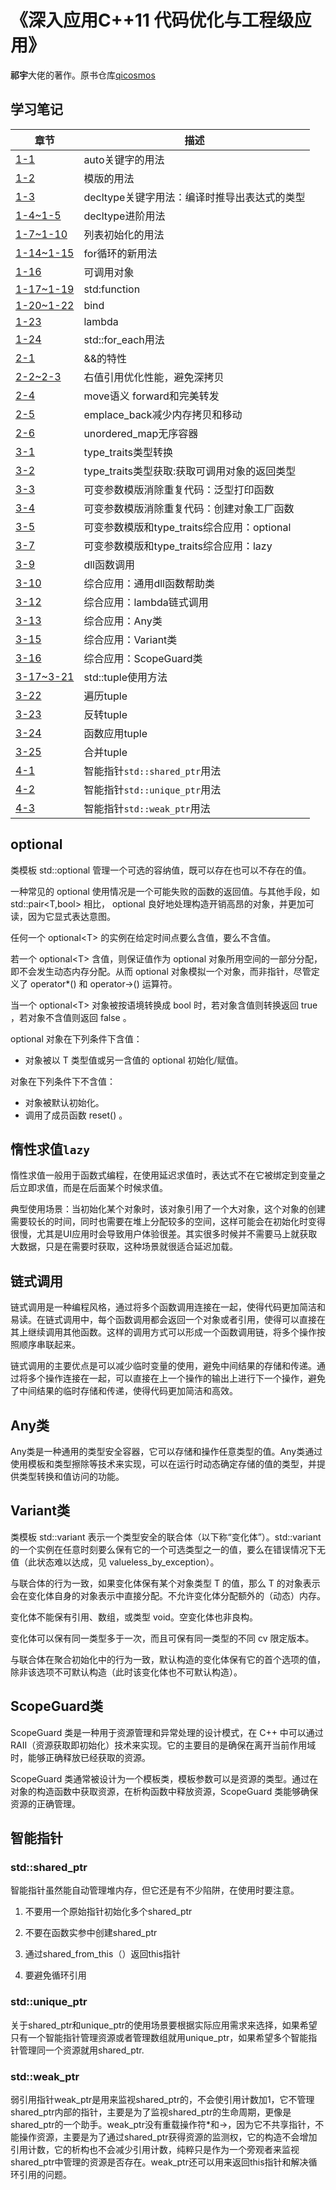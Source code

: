 # 《深入应用C++11 代码优化与工程级应用》

**祁宇**大佬的著作。原书仓库[qicosmos](https://github.com/qicosmos/cosmos)

## 学习笔记

| 章节 | 描述 |
| --- | --- |
| [1-1](./cpp11book/1/1-1/1-1/Test.cpp) | auto关键字的用法 |
| [1-2](./cpp11book/1/1-2/1-2/Test2.cpp) | 模版的用法 |
| [1-3](./cpp11book/1/1-3/1-3/Test.cpp) | decltype关键字用法：编译时推导出表达式的类型|
| [1-4~1-5](./cpp11book/1/1-4/1-4/Test.cpp) | decltype进阶用法 |
| [1-7~1-10](./cpp11book/1/1-7/1-7/Test.cpp) | 列表初始化的用法 |
| [1-14~1-15](./cpp11book/1/1-11~1-15/1-11~1-15/Test.cpp) | for循环的新用法 |
| [1-16](./cpp11book/1/1-16/1-16/Test.cpp) | 可调用对象 |
| [1-17~1-19](./cpp11book/1/1-17/1-17/Test.cpp) | std:function |
| [1-20~1-22](./cpp11book/1/1-20/1-20/Test.cpp) | bind |
| [1-23](./cpp11book/1/1-23/1-23/Test.cpp) | lambda |
| [1-24](./cpp11book/1/1-24/1-24/Test.cpp) | std::for_each用法 |
| [2-1](./cpp11book/2/2-1/2-1/Test.cpp) | &&的特性 |
| [2-2~2-3](./cpp11book/2/2-2/2-2/Test.cpp) | 右值引用优化性能，避免深拷贝 |
| [2-4](./cpp11book/2/2-4/2-4/Test.cpp) | move语义 forward和完美转发 |
| [2-5](./cpp11book/2/2-5/2-5/Test.cpp) | emplace_back减少内存拷贝和移动 |
| [2-6](./cpp11book/2/2-6/2-6/Test.cpp) | unordered_map无序容器 |
| [3-1](./cpp11book/3/3-1/3-1/Test.cpp) | type_traits类型转换 |
| [3-2](./cpp11book/3/3-2/3-2/Test.cpp) | type_traits类型获取:获取可调用对象的返回类型 |
| [3-3](./cpp11book/3/3-3/3-3/Test.cpp) | 可变参数模版消除重复代码：泛型打印函数 |
| [3-4](./cpp11book/3/3-4/3-4/Test.cpp) | 可变参数模版消除重复代码：创建对象工厂函数 |
| [3-5](./cpp11book/3/3-5/3-5/optional.hpp) | 可变参数模版和type_traits综合应用：optional |
| [3-7](./cpp11book/3/3-7~3-8/3-7~3-8/Test.cpp) | 可变参数模版和type_traits综合应用：lazy |
| [3-9](./cpp11book/3/3-9/3-9/Test.cpp) | dll函数调用 |
| [3-10](./cpp11book/3/3-10/3-10/Test.cpp) | 综合应用：通用dll函数帮助类 |
| [3-12](./cpp11book/3/3-12/3-12/Test.cpp) | 综合应用：lambda链式调用 |
| [3-13](./cpp11book/3/3-13/3-13/Test.cpp) | 综合应用：Any类 |
| [3-15](./cpp11book/3/3-15/3-15/Test.cpp) | 综合应用：Variant类 |
| [3-16](./cpp11book/3/3-16/3-16/Test.cpp) | 综合应用：ScopeGuard类 |
| [3-17~3-21](./cpp11book/3/3-17/3-17/Test.cpp) | std::tuple使用方法 |
| [3-22](./cpp11book/3/3-22/3-22/Test.cpp) | 遍历tuple |
| [3-23](./cpp11book/3/3-23/3-23/Test.cpp) | 反转tuple |
| [3-24](./cpp11book/3/3-24/3-24/Test.cpp) | 函数应用tuple |
| [3-25](./cpp11book/3/3-25/3-25/Test.cpp) | 合并tuple |
| [4-1](./cpp11book/4/4-1/4-1/Test.cpp) | 智能指针`std::shared_ptr`用法 |
| [4-2](./cpp11book/4/4-2/4-2/Test.cpp) | 智能指针`std::unique_ptr`用法 |
| [4-3](./cpp11book/4/4-3/4-3/Test.cpp) | 智能指针`std::weak_ptr`用法 |

## optional

类模板 std::optional 管理一个可选的容纳值，既可以存在也可以不存在的值。

一种常见的 optional 使用情况是一个可能失败的函数的返回值。与其他手段，如 std::pair\<T,bool> 相比， optional 良好地处理构造开销高昂的对象，并更加可读，因为它显式表达意图。

任何一个 optional\<T> 的实例在给定时间点要么含值，要么不含值。

若一个 optional\<T> 含值，则保证值作为 optional 对象所用空间的一部分分配，即不会发生动态内存分配。从而 optional 对象模拟一个对象，而非指针，尽管定义了 operator*() 和 operator->() 运算符。

当一个 optional\<T> 对象被按语境转换成 bool 时，若对象含值则转换返回 true ，若对象不含值则返回 false 。

optional 对象在下列条件下含值：

* 对象被以 T 类型值或另一含值的 optional 初始化/赋值。

对象在下列条件下不含值：

* 对象被默认初始化。
* 调用了成员函数 reset() 。

## 惰性求值`lazy`

惰性求值一般用于函数式编程，在使用延迟求值时，表达式不在它被绑定到变量之后立即求值，而是在后面某个时候求值。

典型使用场景：当初始化某个对象时，该对象引用了一个大对象，这个对象的创建需要较长的时间，同时也需要在堆上分配较多的空间，这样可能会在初始化时变得很慢，尤其是UI应用时会导致用户体验很差。其实很多时候并不需要马上就获取大数据，只是在需要时获取，这种场景就很适合延迟加载。

## 链式调用

链式调用是一种编程风格，通过将多个函数调用连接在一起，使得代码更加简洁和易读。在链式调用中，每个函数调用都会返回一个对象或者引用，使得可以直接在其上继续调用其他函数。这样的调用方式可以形成一个函数调用链，将多个操作按照顺序串联起来。

链式调用的主要优点是可以减少临时变量的使用，避免中间结果的存储和传递。通过将多个操作连接在一起，可以直接在上一个操作的输出上进行下一个操作，避免了中间结果的临时存储和传递，使得代码更加简洁和高效。

## Any类

Any类是一种通用的类型安全容器，它可以存储和操作任意类型的值。Any类通过使用模板和类型擦除等技术来实现，可以在运行时动态确定存储的值的类型，并提供类型转换和值访问的功能。

## Variant类

类模板 std::variant 表示一个类型安全的联合体（以下称“变化体”）。std::variant 的一个实例在任意时刻要么保有它的一个可选类型之一的值，要么在错误情况下无值（此状态难以达成，见 valueless_by_exception）。

与联合体的行为一致，如果变化体保有某个对象类型 T 的值，那么 T 的对象表示会在变化体自身的对象表示中直接分配。不允许变化体分配额外的（动态）内存。

变化体不能保有引用、数组，或类型 void。空变化体也非良构。

变化体可以保有同一类型多于一次，而且可保有同一类型的不同 cv 限定版本。

与联合体在聚合初始化中的行为一致，默认构造的变化体保有它的首个选项的值，除非该选项不可默认构造（此时该变化体也不可默认构造）。

## ScopeGuard类

ScopeGuard 类是一种用于资源管理和异常处理的设计模式，在 C++ 中可以通过 RAII（资源获取即初始化）技术来实现。它的主要目的是确保在离开当前作用域时，能够正确释放已经获取的资源。

ScopeGuard 类通常被设计为一个模板类，模板参数可以是资源的类型。通过在对象的构造函数中获取资源，在析构函数中释放资源，ScopeGuard 类能够确保资源的正确管理。

## 智能指针

### std::shared_ptr

智能指针虽然能自动管理堆内存，但它还是有不少陷阱，在使用时要注意。

1. 不要用一个原始指针初始化多个shared_ptr

2. 不要在函数实参中创建shared_ptr

3. 通过shared_from_this（）返回this指针

4. 要避免循环引用

### std::unique_ptr

关于shared_ptr和unique_ptr的使用场景要根据实际应用需求来选择，如果希望只有一个智能指针管理资源或者管理数组就用unique_ptr，如果希望多个智能指针管理同一个资源就用shared_ptr.

### std::weak_ptr

弱引用指针weak_ptr是用来监视shared_ptr的，不会使引用计数加1，它不管理shared_ptr内部的指针，主要是为了监视shared_ptr的生命周期，更像是shared_ptr的一个助手。weak_ptr没有重载操作符*和->，因为它不共享指针，不能操作资源，主要是为了通过shared_ptr获得资源的监测权，它的构造不会增加引用计数，它的析构也不会减少引用计数，纯粹只是作为一个旁观者来监视shared_ptr中管理的资源是否存在。weak_ptr还可以用来返回this指针和解决循环引用的问题。
